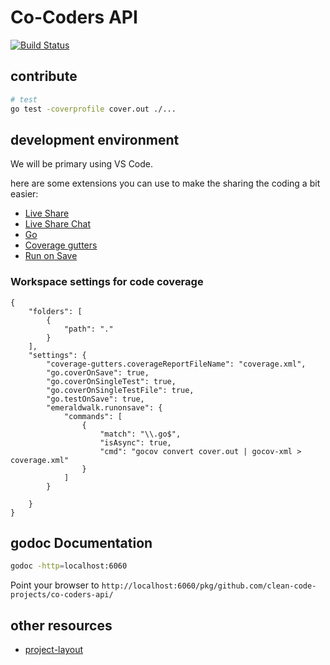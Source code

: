 # Co-Coders API

[![Build Status](https://travis-ci.org/clean-code-projects/co-coders-api.svg?branch=master)](https://travis-ci.org/clean-code-projects/co-coders-api)

## contribute

```sh
# test
go test -coverprofile cover.out ./...
```

## development environment

We will be primary using VS Code.

here are some extensions you can use to make the sharing the coding a bit easier:

- [Live Share](https://marketplace.visualstudio.com/items?itemName=MS-vsliveshare.vsliveshare)
- [Live Share Chat](https://marketplace.visualstudio.com/items?itemName=karigari.chat)
- [Go](https://marketplace.visualstudio.com/items?itemName=ms-vscode.Go)
- [Coverage gutters](https://github.com/ryanluker/vscode-coverage-gutters)
- [Run on Save](https://github.com/emeraldwalk/vscode-runonsave.git)

### Workspace settings for code coverage

```(json)
{
	"folders": [
		{
			"path": "."
		}
	],
	"settings": {
		"coverage-gutters.coverageReportFileName": "coverage.xml",
		"go.coverOnSave": true,
		"go.coverOnSingleTest": true,
		"go.coverOnSingleTestFile": true,
		"go.testOnSave": true,
		"emeraldwalk.runonsave": {
			"commands": [
				{
					"match": "\\.go$",
					"isAsync": true,
					"cmd": "gocov convert cover.out | gocov-xml > coverage.xml"
				}
			]
		}
	
	}
}
```

## godoc Documentation
```sh
godoc -http=localhost:6060   
```
Point your browser  to `http://localhost:6060/pkg/github.com/clean-code-projects/co-coders-api/`


## other resources

- [project-layout](https://github.com/golang-standards/project-layout)
